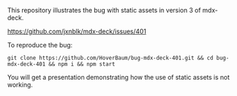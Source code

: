 This repository illustrates the bug with static assets in version 3 of mdx-deck.

https://github.com/jxnblk/mdx-deck/issues/401

To reproduce the bug:

```shell
git clone https://github.com/HoverBaum/bug-mdx-deck-401.git && cd bug-mdx-deck-401 && npm i && npm start
```

You will get a presentation demonstrating how the use of static assets is not working.
